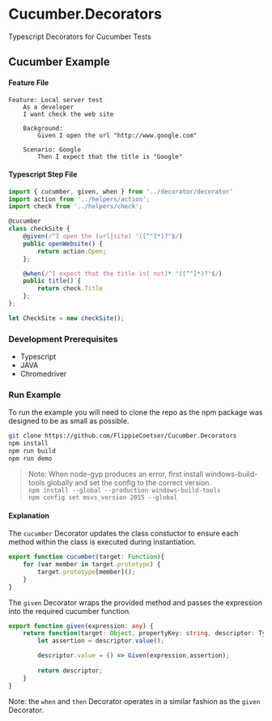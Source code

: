 # Cucumber.Decorators
Typescript Decorators for Cucumber Tests

## Cucumber Example
#### Feature File
```Cucumber
Feature: Local server test
    As a developer
    I want check the web site

    Background:
        Given I open the url "http://www.google.com"

    Scenario: Google
        Then I expect that the title is "Google"
```

#### Typescript Step File
```typescript
import { cucumber, given, when } from '../decorator/decorator'
import action from '../helpers/action';
import check from '../helpers/check';

@cucumber
class checkSite {
    @given(/^I open the (url|site) "([^"]*)?"$/)
    public openWebsite() {
        return action.Open;
    };

    @when(/^I expect that the title is( not)* "([^"]*)?"$/)
    public title() {
        return check.Title
    };
};

let CheckSite = new checkSite();
```

### Development Prerequisites
- Typescript
- JAVA
- Chromedriver

### Run Example
To run the example you will need to clone the repo as the npm package was designed to be as small as possible.
```bash
git clone https://github.com/FlippieCoetser/Cucumber.Decorators
npm install
npm run build
npm run demo
```

> Note: When node-gyp produces an error, first install windows-build-tools globally and set the config to the correct version.  
`npm install --global --production windows-build-tools`  
`npm config set msvs_version 2015 --global`


#### Explanation
The `cucumber` Decorator updates the class constuctor to ensure each method within the class is executed during instantiation.

```typescript
export function cucumber(target: Function){
    for (var member in target.prototype) {
        target.prototype[member]();
    }
}

```

The `given` Decorator wraps the provided method and passes the expression into the required cucumber function.

```typescript
export function given(expression: any) {
    return function(target: Object, propertyKey: string, descriptor: TypedPropertyDescriptor<any>){
        let assertion = descriptor.value();

        descriptor.value = () => Given(expression,assertion);
        
        return descriptor;
    }
}

```
Note: the `when` and `then` Decorator operates in a similar fashion as the `given` Decorator.
